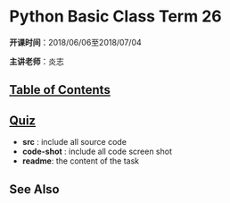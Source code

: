 # Python Basic Class Term 26
**开课时间**：2018/06/06至2018/07/04 

**主讲老师**：炎志

## [Table of Contents](contents.md)

## [Quiz](quiz/quiz.md)

- **src** : include all source code
- **code-shot** : include all code screen shot
- **readme**: the content of the task

## See Also

